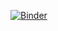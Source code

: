 [![Binder](https://mybinder.org/badge_logo.svg)](https://mybinder.org/v2/gh/aboulle/RaDMaX-webapp/master?urlpath=voila%2Frender%2FRaDMaX.ipynb)
